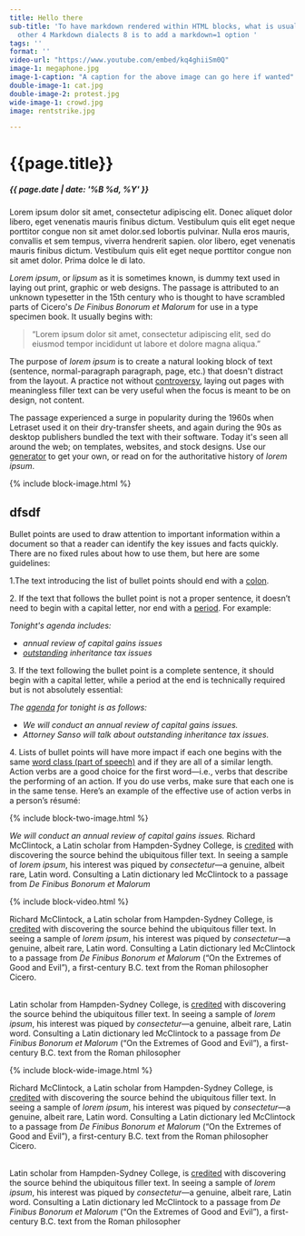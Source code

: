 ```yaml
---
title: Hello there
sub-title: 'To have markdown rendered within HTML blocks, what is usually 5 done in
  other 4 Markdown dialects 8 is to add a markdown=1 option '
tags: ''
format: ''
video-url: "https://www.youtube.com/embed/kq4ghiiSm0Q"
image-1: megaphone.jpg
image-1-caption: "A caption for the above image can go here if wanted"
double-image-1: cat.jpg
double-image-2: protest.jpg
wide-image-1: crowd.jpg
image: rentstrike.jpg

---
```

<h1 class="col-md-8 offset-md-2">{{page.title}} </h1>
<h5 class="col-md-8 offset-md-2">{{ page.date | date: '%B %d, %Y' }}</h5>


<p id="intro-paragraph" class="paragraph col-md-8 offset-md-2" markdown=1>

Lorem ipsum dolor sit amet, consectetur adipiscing elit. Donec aliquet dolor libero, eget venenatis mauris finibus dictum. Vestibulum quis elit eget neque porttitor congue non sit amet dolor.sed lobortis pulvinar. Nulla eros mauris, convallis et sem tempus, viverra hendrerit sapien. olor libero, eget venenatis mauris finibus dictum. Vestibulum quis elit eget neque porttitor congue non sit amet dolor. Prima dolce le di lato.

</p>

 <p class="normal-paragraph paragraph col-md-8 offset-md-2" markdown=1>


_Lorem ipsum_, or _lipsum_ as it is sometimes known, is dummy text used in laying out print, graphic or web designs. The passage is attributed to an unknown typesetter in the 15th century who is thought to have scrambled parts of Cicero's _De Finibus Bonorum et Malorum_ for use in a type specimen book. It usually begins with:

> “Lorem ipsum dolor sit amet, consectetur adipiscing elit, sed do eiusmod tempor incididunt ut labore et dolore magna aliqua.”

The purpose of _lorem ipsum_ is to create a natural looking block of text (sentence, normal-paragraph paragraph, page, etc.) that doesn't distract from the layout. A practice not without [controversy](https://loremipsum.io/#controversy "Controversy in the Design World"), laying out pages with meaningless filler text can be very useful when the focus is meant to be on design, not content.

The passage experienced a surge in popularity during the 1960s when Letraset used it on their dry-transfer sheets, and again during the 90s as desktop publishers bundled the text with their software. Today it's seen all around the web; on templates, websites, and stock designs. Use our [generator](https://loremipsum.io/#generator "Lorem Ipsum Generator") to get your own, or read on for the authoritative history of _lorem ipsum_.


</p>

{% include block-image.html %}

 <p class="normal-paragraph paragraph col-md-8 offset-md-2" markdown=1 >

## dfsdf

Bullet points are used to draw attention to important information within a document so that a reader can identify the key issues and facts quickly. There are no fixed rules about how to use them, but here are some guidelines:

1\.The text introducing the list of bullet points should end with a [colon](https://www.lexico.com/grammar/bullet-points).

2\. If the text that follows the bullet point is not a proper sentence, it doesn’t need to begin with a capital letter, nor end with a [period](https://www.lexico.com/grammar/period-full-stop "Period (.)"). For example:

_Tonight's agenda includes:_

* _annual review of capital gains issues_
* [_outstanding_](https://www.lexico.com/definition/outstanding) _inheritance tax issues_

3\. If the text following the bullet point is a complete sentence, it should begin with a capital letter, while a period at the end is technically required but is not absolutely essential:

_The_ [_agenda_](https://www.lexico.com/definition/agenda) _for tonight is as follows:_

* _We will conduct an annual review of capital gains issues._
* _Attorney Sanso will talk about outstanding inheritance tax issues._

4\. Lists of bullet points will have more impact if each one begins with the same [word class (part of speech)](https://www.lexico.com/grammar/word-classes-or-parts-of-speech) and if they are all of a similar length. Action verbs are a good choice for the first word—i.e., verbs that describe the performing of an action. If you do use verbs, make sure that each one is in the same tense. Here’s an example of the effective use of action verbs in a person’s résumé:

</p>

{% include block-two-image.html %}

 <p class="normal-paragraph paragraph col-md-8 offset-md-2" markdown=1>

_We will conduct an annual review of capital gains issues._ Richard McClintock, a Latin scholar from Hampden-Sydney College, is [credited](https://en.wikipedia.org/wiki/Lorem_ipsum "Wikipedia – Lorem Ipsum") with discovering the source behind the ubiquitous filler text. In seeing a sample of _lorem ipsum_, his interest was piqued by _consectetur_—a genuine, albeit rare, Latin word. Consulting a Latin dictionary led McClintock to a passage from _De Finibus Bonorum et Malorum_ 

</p>

{% include block-video.html %}

 <p class="normal-paragraph paragraph col-md-8 offset-md-2" markdown=1>

Richard McClintock, a Latin scholar from Hampden-Sydney College, is [credited](https://en.wikipedia.org/wiki/Lorem_ipsum "Wikipedia – Lorem Ipsum") with discovering the source behind the ubiquitous filler text. In seeing a sample of _lorem ipsum_, his interest was piqued by _consectetur_—a genuine, albeit rare, Latin word. Consulting a Latin dictionary led McClintock to a passage from _De Finibus Bonorum et Malorum_ (“On the Extremes of Good and Evil”), a first-century B.C. text from the Roman philosopher Cicero.<br><br>

Latin scholar from Hampden-Sydney College, is [credited](https://en.wikipedia.org/wiki/Lorem_ipsum "Wikipedia – Lorem Ipsum") with discovering the source behind the ubiquitous filler text. In seeing a sample of _lorem ipsum_, his interest was piqued by _consectetur_—a genuine, albeit rare, Latin word. Consulting a Latin dictionary led McClintock to a passage from _De Finibus Bonorum et Malorum_ (“On the Extremes of Good and Evil”), a first-century B.C. text from the Roman philosopher

</p>

{% include block-wide-image.html %}

 <p class="normal-paragraph paragraph col-md-8 offset-md-2" markdown=1>

Richard McClintock, a Latin scholar from Hampden-Sydney College, is [credited](https://en.wikipedia.org/wiki/Lorem_ipsum "Wikipedia – Lorem Ipsum") with discovering the source behind the ubiquitous filler text. In seeing a sample of _lorem ipsum_, his interest was piqued by _consectetur_—a genuine, albeit rare, Latin word. Consulting a Latin dictionary led McClintock to a passage from _De Finibus Bonorum et Malorum_ (“On the Extremes of Good and Evil”), a first-century B.C. text from the Roman philosopher Cicero. <br><br>

Latin scholar from Hampden-Sydney College, is [credited](https://en.wikipedia.org/wiki/Lorem_ipsum "Wikipedia – Lorem Ipsum") with discovering the source behind the ubiquitous filler text. In seeing a sample of _lorem ipsum_, his interest was piqued by _consectetur_—a genuine, albeit rare, Latin word. Consulting a Latin dictionary led McClintock to a passage from _De Finibus Bonorum et Malorum_ (“On the Extremes of Good and Evil”), a first-century B.C. text from the Roman philosopher

</p>